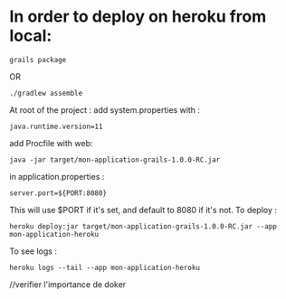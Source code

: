 # In order to deploy on heroku from local:
```
grails package
```
OR
```
./gradlew assemble
```
At root of the project :
add system.properties with :
```
java.runtime.version=11
```
add Procfile with web:

```
java -jar target/mon-application-grails-1.0.0-RC.jar
```

in application.properties :
```
server.port=${PORT:8080}
```
This will use $PORT if it's set, and default to 8080 if it's not.
To deploy :
```
heroku deploy:jar target/mon-application-grails-1.0.0-RC.jar --app mon-application-heroku
```
To see logs :
```
heroku logs --tail --app mon-application-heroku
```

//verifier l'importance de doker
